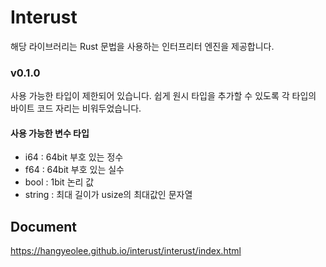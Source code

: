 # Interust
해당 라이브러리는 Rust 문법을 사용하는 인터프리터 엔진을 제공합니다.
### v0.1.0
사용 가능한 타입이 제한되어 있습니다.
쉽게 원시 타입을 추가할 수 있도록 각 타입의 바이트 코드 자리는 비워두었습니다.
#### 사용 가능한 변수 타입
- i64 : 64bit 부호 있는 정수 
- f64 : 64bit 부호 있는 실수
- bool : 1bit 논리 값
- string : 최대 길이가 usize의 최대값인 문자열

## Document
https://hangyeolee.github.io/interust/interust/index.html
